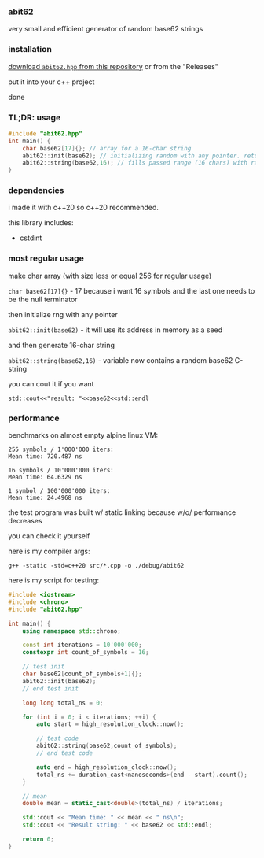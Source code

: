 ### abit62

very small and efficient generator of random base62 strings

### installation

[download `abit62.hpp` from this repository](/src/abit62.hpp) or from the "Releases"

put it into your c++ project

done

### TL;DR: usage

```cpp
#include "abit62.hpp"
int main() {
    char base62[17]{}; // array for a 16-char string
    abit62::init(base62); // initializing random with any pointer. returns bool as success/fail
    abit62::string(base62,16); // fills passed range (16 chars) with random base62. returns bool as success/fail
}
```

### dependencies

i made it with c++20 so c++20 recommended.

this library includes:
+ cstdint

### most regular usage

make char array (with size less or equal 256 for regular usage)

`char base62[17]{}` - 17 because i want 16 symbols and the last one needs to be the null terminator

then initialize rng with any pointer

`abit62::init(base62)` - it will use its address in memory as a seed

and then generate 16-char string

`abit62::string(base62,16)` - variable now contains a random base62 C-string

you can cout it if you want

`std::cout<<"result: "<<base62<<std::endl`

### performance

benchmarks on almost empty alpine linux VM:

```
255 symbols / 1'000'000 iters:
Mean time: 720.487 ns

16 symbols / 10'000'000 iters:
Mean time: 64.6329 ns

1 symbol / 100'000'000 iters:
Mean time: 24.4968 ns
```

the test program was built w/ static linking because w/o/ performance decreases

you can check it yourself

here is my compiler args:

`g++ -static -std=c++20 src/*.cpp -o ./debug/abit62`

here is my script for testing:

```cpp
#include <iostream>
#include <chrono>
#include "abit62.hpp"

int main() {
    using namespace std::chrono;

    const int iterations = 10'000'000;
    constexpr int count_of_symbols = 16;

    // test init
    char base62[count_of_symbols+1]{};
    abit62::init(base62);
    // end test init

    long long total_ns = 0;

    for (int i = 0; i < iterations; ++i) {
        auto start = high_resolution_clock::now();

        // test code
        abit62::string(base62,count_of_symbols);
        // end test code

        auto end = high_resolution_clock::now();
        total_ns += duration_cast<nanoseconds>(end - start).count();
    }

    // mean
    double mean = static_cast<double>(total_ns) / iterations;

    std::cout << "Mean time: " << mean << " ns\n";
    std::cout << "Result string: " << base62 << std::endl;

    return 0;
}
```
